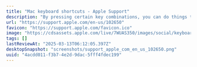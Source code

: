 ```yaml
---
title: "Mac keyboard shortcuts - Apple Support"
description: "By pressing certain key combinations, you can do things that normally need a mouse, trackpad, or other input device."
url: "https://support.apple.com/en-us/102650"
favicon: "https://support.apple.com/favicon.ico"
image: "https://cdsassets.apple.com/live/7WUAS350/images/social/keyboards-social-card.jpg"
tags: []
lastReviewAt: "2025-03-13T06:12:05.397Z"
desktopSnapshot: "screenshots/support_apple_com_en_us_102650.png"
uuid: "4acdd011-f3b7-4e2d-9dac-5fff4fdec199"
---
```


